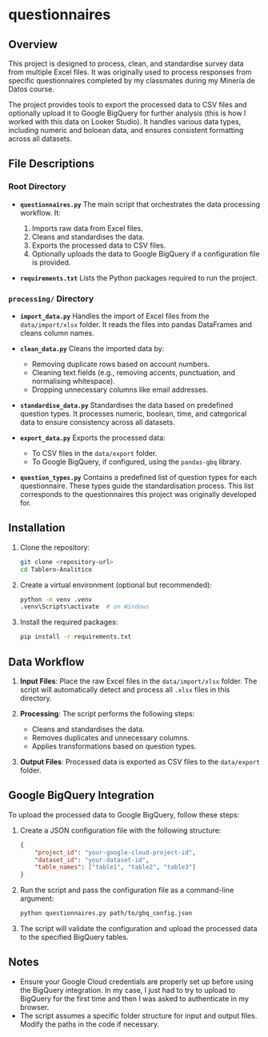 # questionnaires

## Overview

This project is designed to process, clean, and standardise survey data from multiple Excel files. It was originally used to process responses from specific questionnaires completed by my classmates during my Minería de Datos course.

The project provides tools to export the processed data to CSV files and optionally upload it to Google BigQuery for further analysis (this is how I worked with this data on Looker Studio). It handles various data types, including numeric and boloean data, and ensures consistent formatting across all datasets.

## File Descriptions

### Root Directory

- **`questionnaires.py`**
  The main script that orchestrates the data processing workflow. It:
  1. Imports raw data from Excel files.
  2. Cleans and standardises the data.
  3. Exports the processed data to CSV files.
  4. Optionally uploads the data to Google BigQuery if a configuration file is provided.

- **`requirements.txt`**
  Lists the Python packages required to run the project.

### `processing/` Directory

- **`import_data.py`**
  Handles the import of Excel files from the `data/import/xlsx` folder. It reads the files into pandas DataFrames and cleans column names.

- **`clean_data.py`**
  Cleans the imported data by:
  - Removing duplicate rows based on account numbers.
  - Cleaning text fields (e.g., removing accents, punctuation, and normalising whitespace).
  - Dropping unnecessary columns like email addresses.

- **`standardise_data.py`**
  Standardises the data based on predefined question types. It processes numeric, boolean, time, and categorical data to ensure consistency across all datasets.

- **`export_data.py`**
  Exports the processed data:
  - To CSV files in the `data/export` folder.
  - To Google BigQuery, if configured, using the `pandas-gbq` library.

- **`question_types.py`**
  Contains a predefined list of question types for each questionnaire. These types guide the standardisation process. This list corresponds to the questionnaires this project was originally developed for.

## Installation

1. Clone the repository:
   ```bash
   git clone <repository-url>
   cd Tablero-Analitico
   ```

2. Create a virtual environment (optional but recommended):
   ```bash
   python -m venv .venv
   .venv\Scripts\activate  # on Windows
   ```

3. Install the required packages:
   ```bash
   pip install -r requirements.txt
   ```

## Data Workflow

1. **Input Files**:
   Place the raw Excel files in the `data/import/xlsx` folder. The script will automatically detect and process all `.xlsx` files in this directory.

2. **Processing**:
   The script performs the following steps:
   - Cleans and standardises the data.
   - Removes duplicates and unnecessary columns.
   - Applies transformations based on question types.

3. **Output Files**:
   Processed data is exported as CSV files to the `data/export` folder.

## Google BigQuery Integration

To upload the processed data to Google BigQuery, follow these steps:

1. Create a JSON configuration file with the following structure:
   ```json
   {
       "project_id": "your-google-cloud-project-id",
       "dataset_id": "your-dataset-id",
       "table_names": ["table1", "table2", "table3"]
   }
   ```

2. Run the script and pass the configuration file as a command-line argument:
   ```bash
   python questionnaires.py path/to/gbq_config.json
   ```

3. The script will validate the configuration and upload the processed data to the specified BigQuery tables.

## Notes

- Ensure your Google Cloud credentials are properly set up before using the BigQuery integration. In my case, I just had to try to upload to BigQuery for the first time and then I was asked to authenticate in my browser.
- The script assumes a specific folder structure for input and output files. Modify the paths in the code if necessary.
